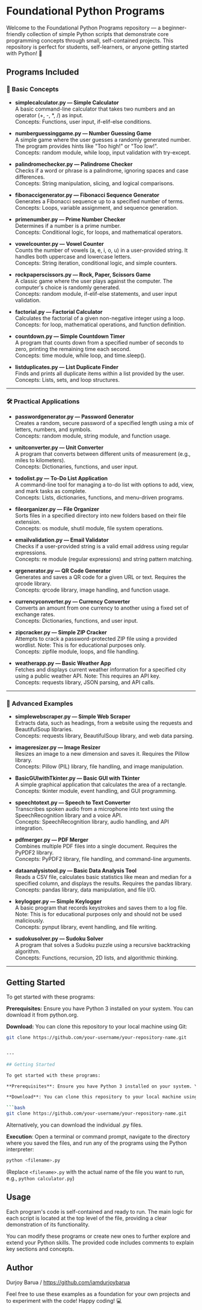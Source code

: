 # Foundational Python Programs

Welcome to the Foundational Python Programs repository — a beginner-friendly collection of simple Python scripts that demonstrate core programming concepts through small, self-contained projects. This repository is perfect for students, self-learners, or anyone getting started with Python! 🚀

## Programs Included

### 🧠 Basic Concepts
- **simplecalculator.py — Simple Calculator**  
  A basic command-line calculator that takes two numbers and an operator (+, -, *, /) as input.  
  Concepts: Functions, user input, if-elif-else conditions.

- **numberguessinggame.py — Number Guessing Game**  
  A simple game where the user guesses a randomly generated number. The program provides hints like "Too high!" or "Too low!".  
  Concepts: random module, while loop, input validation with try-except.

- **palindromechecker.py — Palindrome Checker**  
  Checks if a word or phrase is a palindrome, ignoring spaces and case differences.  
  Concepts: String manipulation, slicing, and logical comparisons.

- **fibonaccigenerator.py — Fibonacci Sequence Generator**  
  Generates a Fibonacci sequence up to a specified number of terms.  
  Concepts: Loops, variable assignment, and sequence generation.

- **primenumber.py — Prime Number Checker**  
  Determines if a number is a prime number.  
  Concepts: Conditional logic, for loops, and mathematical operators.

- **vowelcounter.py — Vowel Counter**  
  Counts the number of vowels (a, e, i, o, u) in a user-provided string. It handles both uppercase and lowercase letters.  
  Concepts: String iteration, conditional logic, and simple counters.

- **rockpaperscissors.py — Rock, Paper, Scissors Game**  
  A classic game where the user plays against the computer. The computer's choice is randomly generated.  
  Concepts: random module, if-elif-else statements, and user input validation.

- **factorial.py — Factorial Calculator**  
  Calculates the factorial of a given non-negative integer using a loop.  
  Concepts: for loop, mathematical operations, and function definition.

- **countdown.py — Simple Countdown Timer**  
  A program that counts down from a specified number of seconds to zero, printing the remaining time each second.  
  Concepts: time module, while loop, and time.sleep().

- **listduplicates.py — List Duplicate Finder**  
  Finds and prints all duplicate items within a list provided by the user.  
  Concepts: Lists, sets, and loop structures.

---

### 🛠️ Practical Applications
- **passwordgenerator.py — Password Generator**  
  Creates a random, secure password of a specified length using a mix of letters, numbers, and symbols.  
  Concepts: random module, string module, and function usage.

- **unitconverter.py — Unit Converter**  
  A program that converts between different units of measurement (e.g., miles to kilometers).  
  Concepts: Dictionaries, functions, and user input.

- **todolist.py — To-Do List Application**  
  A command-line tool for managing a to-do list with options to add, view, and mark tasks as complete.  
  Concepts: Lists, dictionaries, functions, and menu-driven programs.

- **fileorganizer.py — File Organizer**  
  Sorts files in a specified directory into new folders based on their file extension.  
  Concepts: os module, shutil module, file system operations.

- **emailvalidation.py — Email Validator**  
  Checks if a user-provided string is a valid email address using regular expressions.  
  Concepts: re module (regular expressions) and string pattern matching.

- **qrgenerator.py — QR Code Generator**  
  Generates and saves a QR code for a given URL or text. Requires the qrcode library.  
  Concepts: qrcode library, image handling, and function usage.

- **currencyconverter.py — Currency Converter**  
  Converts an amount from one currency to another using a fixed set of exchange rates.  
  Concepts: Dictionaries, functions, and user input.

- **zipcracker.py — Simple ZIP Cracker**  
  Attempts to crack a password-protected ZIP file using a provided wordlist. Note: This is for educational purposes only.  
  Concepts: zipfile module, loops, and file handling.

- **weatherapp.py — Basic Weather App**  
  Fetches and displays current weather information for a specified city using a public weather API. Note: This requires an API key.  
  Concepts: requests library, JSON parsing, and API calls.

---

### 🚀 Advanced Examples
- **simplewebscraper.py — Simple Web Scraper**  
  Extracts data, such as headings, from a website using the requests and BeautifulSoup libraries.  
  Concepts: requests library, BeautifulSoup library, and web data parsing.

- **imageresizer.py — Image Resizer**  
  Resizes an image to a new dimension and saves it. Requires the Pillow library.  
  Concepts: Pillow (PIL) library, file handling, and image manipulation.

- **BasicGUIwithTkinter.py — Basic GUI with Tkinter**  
  A simple graphical application that calculates the area of a rectangle.  
  Concepts: tkinter module, event handling, and GUI programming.

- **speechtotext.py — Speech to Text Converter**  
  Transcribes spoken audio from a microphone into text using the SpeechRecognition library and a voice API.  
  Concepts: SpeechRecognition library, audio handling, and API integration.

- **pdfmerger.py — PDF Merger**  
  Combines multiple PDF files into a single document. Requires the PyPDF2 library.  
  Concepts: PyPDF2 library, file handling, and command-line arguments.

- **dataanalysistool.py — Basic Data Analysis Tool**  
  Reads a CSV file, calculates basic statistics like mean and median for a specified column, and displays the results. Requires the pandas library.  
  Concepts: pandas library, data manipulation, and file I/O.

- **keylogger.py — Simple Keylogger**  
  A basic program that records keystrokes and saves them to a log file. Note: This is for educational purposes only and should not be used maliciously.  
  Concepts: pynput library, event handling, and file writing.

- **sudokusolver.py — Sudoku Solver**  
  A program that solves a Sudoku puzzle using a recursive backtracking algorithm.  
  Concepts: Functions, recursion, 2D lists, and algorithmic thinking.

---

## Getting Started

To get started with these programs:

**Prerequisites:** Ensure you have Python 3 installed on your system. You can download it from python.org.

**Download:** You can clone this repository to your local machine using Git:

```bash
git clone https://github.com/your-username/your-repository-name.git


---

## Getting Started

To get started with these programs:

**Prerequisites**: Ensure you have Python 3 installed on your system. You can download it from python.org.

**Download**: You can clone this repository to your local machine using Git:

```bash
git clone https://github.com/your-username/your-repository-name.git
```
Alternatively, you can download the individual .py files.

**Execution**: Open a terminal or command prompt, navigate to the directory where you saved the files, and run any of the programs using the Python interpreter:

```bash
python <filename>.py
```
(Replace `<filename>.py` with the actual name of the file you want to run, e.g., `python calculator.py`)

## Usage

Each program's code is self-contained and ready to run. The main logic for each script is located at the top level of the file, providing a clear demonstration of its functionality.

You can modify these programs or create new ones to further explore and extend your Python skills. The provided code includes comments to explain key sections and concepts.


## Author

Durjoy Barua / https://github.com/iamdurjoybarua

Feel free to use these examples as a foundation for your own projects and to experiment with the code! 
Happy coding! 💻
